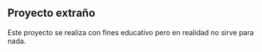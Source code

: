## Proyecto extraño

Este proyecto se realiza con fines educativo pero en realidad no sirve para nada.

